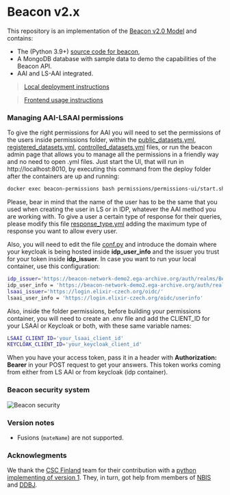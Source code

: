 # Beacon v2.x

<!-- [![Testsuite](https://github.com/EGA-archive/beacon-2.x/workflows/Testsuite/badge.svg)](https://github.com/EGA-archive/beacon-2.x/actions) -->

This repository is an implementation of the [Beacon v2.0 Model](https://github.com/ga4gh-beacon/beacon-v2-Models) and contains:

* The (Python 3.9+) [source code for beacon](beacon),
* A MongoDB database with sample data to demo the capabilities of the Beacon API.
* AAI and LS-AAI integrated.


> [Local deployment instructions](deploy/README.md)

> [Frontend usage instructions](frontend/README.md)

### Managing AAI-LSAAI permissions

To give the right permissions for AAI you will need to set the permissions of the users inside permissions folder, within the [public_datasets.yml](permissions/public_datasets.yml), [registered_datasets.yml](permissions/registered_datasets.yml), [controlled_datasets.yml](permissions/controlled_datasets.yml) files, or run the beacon admin page that allows you to manage all the permissions in a friendly way and no need to open .yml files. Just start the UI, that will run in http://localhost:8010, by executing this command from the deploy folder after the containers are up and running:
```bash
docker exec beacon-permissions bash permissions/permissions-ui/start.sh
```
Please, bear in mind that the name of the user has to be the same that you used when creating the user in LS or in IDP, whatever the AAI method you are working with.
To give a user a certain type of response for their queries, please modify this file [response_type.yml](https://github.com/EGA-archive/beacon2-ri-api/blob/master/beacon/request/response_type.yml) adding the maximum type of response you want to allow every user.

Also, you will need to edit the file [conf.py](beacon/conf.py) and introduce the domain where your keycloak is being hosted inside **idp_user_info** and the issuer you trust for your token inside **idp_issuer**. In case you want to run your local container, use this configuration:
```bash
idp_issuer='https://beacon-network-demo2.ega-archive.org/auth/realms/Beacon'
idp_user_info = 'https://beacon-network-demo2.ega-archive.org/auth/realms/Beacon/protocol/openid-connect/userinfo'
lsaai_issuer='https://login.elixir-czech.org/oidc/'
lsaai_user_info = 'https://login.elixir-czech.org/oidc/userinfo'
```

Also, inside the folder permissions, before building your permissions container, you will need to create an .env file and add the CLIENT_ID for your LSAAI or Keycloak or both, with these same variable names:
```bash
LSAAI_CLIENT_ID='your_lsaai_client_id'
KEYCLOAK_CLIENT_ID='your_keycloak_client_id'
```
When you have your access token, pass it in a header with **Authorization: Bearer** in your POST request to get your answers. This token works coming from either from LS AAI or from keycloak (idp container).

### Beacon security system

![Beacon security](https://github.com/EGA-archive/beacon2-ri-api/blob/develop/deploy/beacon_security.png?raw=true)

### Version notes

* Fusions (`mateName`) are not supported.


### Acknowlegments

We thank the [CSC Finland](https://www.csc.fi/) team for their
contribution with a [python implementing of version
1](https://github.com/CSCfi/beacon-python). They, in turn, got help
from members of [NBIS](https://nbis.se/) and
[DDBJ](https://www.ddbj.nig.ac.jp).
